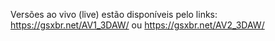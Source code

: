 Versões ao vivo (live) estão disponíveis pelo links: https://gsxbr.net/AV1_3DAW/ ou https://gsxbr.net/AV2_3DAW/ 
